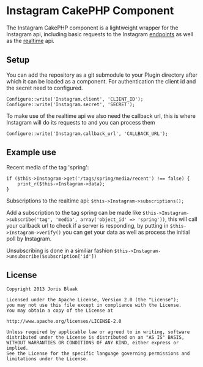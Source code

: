# Instagram CakePHP Component #

The Instagram CakePHP component is a lightweight wrapper for the Instagram api, including basic requests to the Instagram [endpoints](http://instagram.com/developer/endpoints/) as well as the [realtime](http://instagram.com/developer/realtime/) api.

## Setup ##

You can add the repository as a git submodule to your Plugin directory after which it can be loaded as a component. For authentication the client id and the secret need to configured.

```
Configure::write('Instagram.client', 'CLIENT_ID');
Configure::write('Instagram.secret', 'SECRET');		
```

To make use of the realtime api we also need the callback url, this is where Instagram will do its requests to and you can process them

```
Configure::write('Instagram.callback_url', 'CALLBACK_URL');
```

## Example use ##

Recent media of the tag 'spring':
```
if ($this->Instagram->get('/tags/spring/media/recent') !== false) {
	print_r($this->Instagram->data);
}
```

Subscriptions to the realtime api: ```$this->Instagram->subscriptions();```

Add a subscription to the tag spring can be made like ```$this->Instagram->subscribe('tag', 'media', array('object_id' => 'spring'))```, this will call your callback url to check if a server is responding, by putting in ```$this->Instagram->verify()``` you can get your data as well as process the initial poll by Instagram.

Unsubscribing is done in a similiar fashion ```$this->Instagram->unsubscribe($subscription['id'])```

License
-----

	Copyright 2013 Joris Blaak

	Licensed under the Apache License, Version 2.0 (the "License");
	you may not use this file except in compliance with the License.
	You may obtain a copy of the License at

	http://www.apache.org/licenses/LICENSE-2.0

	Unless required by applicable law or agreed to in writing, software
	distributed under the License is distributed on an "AS IS" BASIS,
	WITHOUT WARRANTIES OR CONDITIONS OF ANY KIND, either express or implied.
	See the License for the specific language governing permissions and
	limitations under the License.
